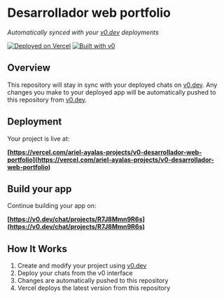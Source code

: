 # Desarrollador web portfolio

*Automatically synced with your [v0.dev](https://v0.dev) deployments*

[![Deployed on Vercel](https://img.shields.io/badge/Deployed%20on-Vercel-black?style=for-the-badge&logo=vercel)](https://vercel.com/ariel-ayalas-projects/v0-desarrollador-web-portfolio)
[![Built with v0](https://img.shields.io/badge/Built%20with-v0.dev-black?style=for-the-badge)](https://v0.dev/chat/projects/R7J8Mmn9R6s)

## Overview

This repository will stay in sync with your deployed chats on [v0.dev](https://v0.dev).
Any changes you make to your deployed app will be automatically pushed to this repository from [v0.dev](https://v0.dev).

## Deployment

Your project is live at:

**[https://vercel.com/ariel-ayalas-projects/v0-desarrollador-web-portfolio](https://vercel.com/ariel-ayalas-projects/v0-desarrollador-web-portfolio)**

## Build your app

Continue building your app on:

**[https://v0.dev/chat/projects/R7J8Mmn9R6s](https://v0.dev/chat/projects/R7J8Mmn9R6s)**

## How It Works

1. Create and modify your project using [v0.dev](https://v0.dev)
2. Deploy your chats from the v0 interface
3. Changes are automatically pushed to this repository
4. Vercel deploys the latest version from this repository